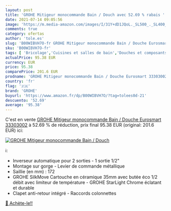 ```yaml
---
layout: post
title: 'GROHE Mitigeur monocommande Bain / Douch avec 52.69 % rabais '
date: 2021-07-14 09:05:56
image: 'https://m.media-amazon.com/images/I/31Y+dD1JQoL._SL500_._SL400_.jpg'
comments: true
category: ofertas
author: 'tole.es'
slug: 'B00WIBVH7O-fr GROHE Mitigeur monocommande Bain / Douche Eurosmart 33303002'
sku: 'B00WIBVH7O-fr'
tags: [ 'Bricolage','Cuisines et salles de bain','Douches et composants de douche','Installations salles de bain','Robinets de douche','Robinets de douche et de baignoire','grohe', ]
actualPrice: 95.38 EUR
currency: EUR
price: 95.38
comparePrice: 201.6 EUR
prodname: 'GROHE Mitigeur monocommande Bain / Douche Eurosmart 33303002'
country: 'fr'
flag: '🇫🇷'
brand: 'GROHE'
buyurl: 'https://www.amazon.fr/dp/B00WIBVH7O/?tag=tolees0d-21'
descuento: '52.69'
average: '95.38'
---
```


C'est en vente [GROHE Mitigeur monocommande Bain / Douche Eurosmart 33303002](https://www.amazon.fr/dp/B00WIBVH7O/?tag=tolees0d-21)  à  52.69 % de réduction, prix final  95.38 EUR (original: 201.6 EUR) ici:

[![GROHE Mitigeur monocommande Bain / Douch](https://m.media-amazon.com/images/I/31Y+dD1JQoL._SL500_._SL400_.jpg)](https://www.amazon.fr/dp/B00WIBVH7O/?tag=tolees0d-21)

ℹ️:

- Inverseur automatique pour 2 sorties - 1 sortie 1/2"
- Montage sur gorge - Levier de commande métallique
- Saillie (en mm) : 172
- GROHE SilkMove Cartouche en céramique 35mm avec butée éco 1/2 débit avec limiteur de température - GROHE StarLight Chrome éclatant et durable
- Clapet anti-retour intégré - Raccords colonnettes

[🛒 Achète-le!!](https://www.amazon.fr/dp/B00WIBVH7O/?tag=tolees0d-21)
